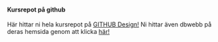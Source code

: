 #### Kursrepot på github

Här hittar ni hela kursrepot på <a href="https://github.com/dbwebb-se/design">GITHUB Design!</a> Ni hittar även dbwebb på deras hemsida genom att klicka <a href="https://dbwebb.se/kurser/design-v2">här!</a>
